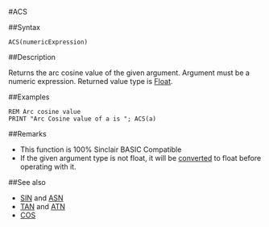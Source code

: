 #ACS

##Syntax

```
ACS(numericExpression)
```
 

##Description

Returns the arc cosine value of the given argument.
Argument must be a numeric expression. Returned value type is [Float](types#float.md).

##Examples

```
REM Arc cosine value
PRINT "Arc Cosine value of a is "; ACS(a)
```
 

##Remarks

* This function is 100% Sinclair BASIC Compatible
* If the given argument type is not float, it will be [converted](cast.md) to float before operating with it.

##See also

* [SIN](sin.md) and [ASN](asn.md)
* [TAN](tan.md) and [ATN](atn.md)
* [COS](cos.md)
